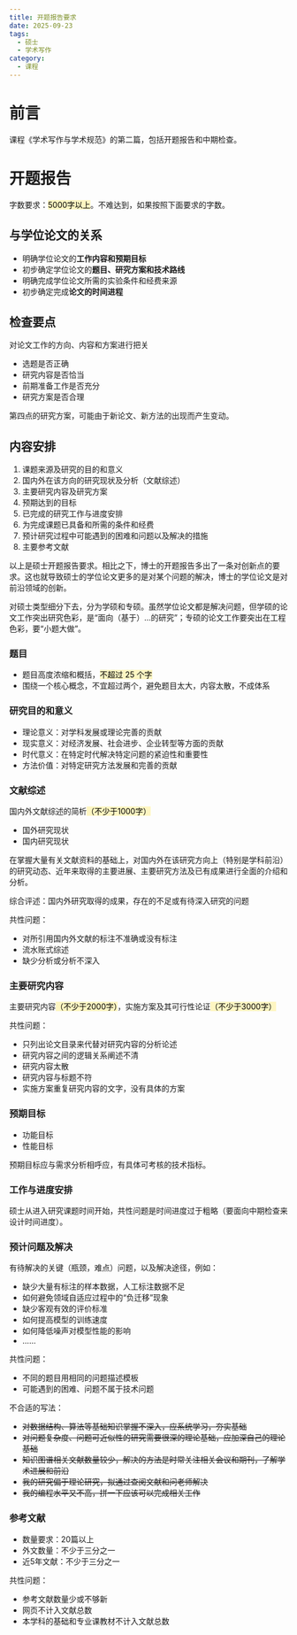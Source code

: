 ```yaml
---
title: 开题报告要求
date: 2025-09-23
tags:
  - 硕士
  - 学术写作
category:
  - 课程
---
```

# 前言

课程《学术写作与学术规范》的第二篇，包括开题报告和中期检查。

<!-- more -->

# 开题报告

字数要求：<mark style="background: #FFF3A3A6;">5000字以上</mark>。不难达到，如果按照下面要求的字数。

## 与学位论文的关系

- 明确学位论文的**工作内容和预期目标**
- 初步确定学位论文的**题目、研究方案和技术路线**
- 明确完成学位论文所需的实验条件和经费来源
- 初步确定完成**论文的时间进程**

## 检查要点

对论文工作的方向、内容和方案进行把关

- 选题是否正确
- 研究内容是否恰当
- 前期准备工作是否充分
- 研究方案是否合理

第四点的研究方案，可能由于新论文、新方法的出现而产生变动。

## 内容安排

1. 课题来源及研究的目的和意义
2. 国内外在该方向的研究现状及分析（文献综述）
3. 主要研究内容及研究方案
4. 预期达到的目标
5. 已完成的研究工作与进度安排
6. 为完成课题已具备和所需的条件和经费
7. 预计研究过程中可能遇到的困难和问题以及解决的措施
8. 主要参考文献

以上是硕士开题报告要求。相比之下，博士的开题报告多出了一条对创新点的要求。这也就导致硕士的学位论文更多的是对某个问题的解决，博士的学位论文是对前沿领域的创新。

对硕士类型细分下去，分为学硕和专硕。虽然学位论文都是解决问题，但学硕的论文工作突出研究色彩，是“面向（基于）…的研究”；专硕的论文工作要突出在工程色彩，要“小题大做”。

### 题目

- 题目高度浓缩和概括，<mark style="background: #FFF3A3A6;">不超过 25 个字</mark>
- 围绕一个核心概念，不宜超过两个，避免题目太大，内容太散，不成体系

### 研究目的和意义

- 理论意义：对学科发展或理论完善的贡献
- 现实意义：对经济发展、社会进步、企业转型等方面的贡献
- 时代意义：在特定时代解决特定问题的紧迫性和重要性
- 方法价值：对特定研究方法发展和完善的贡献

### 文献综述

国内外文献综述的简析<mark style="background: #FFF3A3A6;">（不少于1000字）</mark>

- 国外研究现状
- 国内研究现状

在掌握大量有关文献资料的基础上，对国内外在该研究方向上（特别是学科前沿）的研究动态、近年来取得的主要进展、主要研究方法及已有成果进行全面的介绍和分析。

综合评述：国内外研究取得的成果，存在的不足或有待深入研究的问题

共性问题：

- 对所引用国内外文献的标注不准确或没有标注
- 流水账式综述
- 缺少分析或分析不深入

### 主要研究内容

主要研究内容<mark style="background: #FFF3A3A6;">（不少于2000字）</mark>，实施方案及其可行性论证<mark style="background: #FFF3A3A6;">（不少于3000字）
</mark>

共性问题：

- 只列出论文目录来代替对研究内容的分析论述
- 研究内容之间的逻辑关系阐述不清
- 研究内容太散
- 研究内容与标题不符
- 实施方案重复研究内容的文字，没有具体的方案

### 预期目标

- 功能目标
- 性能目标

预期目标应与需求分析相呼应，有具体可考核的技术指标。

### 工作与进度安排

硕士从进入研究课题时间开始，共性问题是时间进度过于粗略（要面向中期检查来设计时间进度）。

### 预计问题及解决

有待解决的关键（瓶颈，难点）问题，以及解决途径，例如：

- 缺少大量有标注的样本数据，人工标注数据不足
- 如何避免领域自适应过程中的“负迁移”现象
- 缺少客观有效的评价标准
- 如何提高模型的训练速度
- 如何降低噪声对模型性能的影响
- ……

共性问题：

- 不同的题目用相同的问题描述模板
- 可能遇到的困难、问题不属于技术问题

不合适的写法：

- ~~对数据结构、算法等基础知识掌握不深入，应系统学习，夯实基础~~
- ~~对问题复杂度、问题可近似性的研究需要很深的理论基础，应加深自己的理论基础~~
- ~~知识图谱相关文献数量较少，解决的方法是时常关注相关会议和期刊，了解学术进展和前沿~~
- ~~我的研究偏于理论研究，拟通过查阅文献和问老师解决~~
- ~~我的编程水平又不高，拼一下应该可以完成相关工作~~

### 参考文献

- 数量要求：20篇以上
- 外文数量：不少于三分之一
- 近5年文献：不少于三分之一

共性问题：

- 参考文献数量少或不够新
- 网页不计入文献总数
- 本学科的基础和专业课教材不计入文献总数

